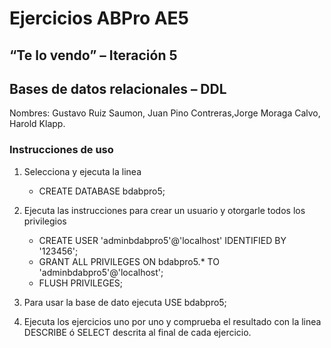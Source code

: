 #  Ejercicios ABPro AE5

##  “Te lo vendo” – Iteración 5

##  Bases de datos relacionales – DDL

Nombres: Gustavo Ruiz Saumon, Juan Pino Contreras,Jorge Moraga Calvo, Harold Klapp.

### Instrucciones de uso
1. Selecciona y ejecuta la linea
    - CREATE DATABASE bdabpro5;

2. Ejecuta las instrucciones para crear un usuario y otorgarle todos los privilegios
    - CREATE USER 'adminbdabpro5'@'localhost' IDENTIFIED BY '123456';
    - GRANT ALL PRIVILEGES ON bdabpro5.* TO 'adminbdabpro5'@'localhost';
    - FLUSH PRIVILEGES;

3. Para usar la base de dato ejecuta USE bdabpro5;

4. Ejecuta los ejercicios uno por uno y comprueba el resultado con la linea DESCRIBE ó SELECT descrita al final de cada ejercicio.

